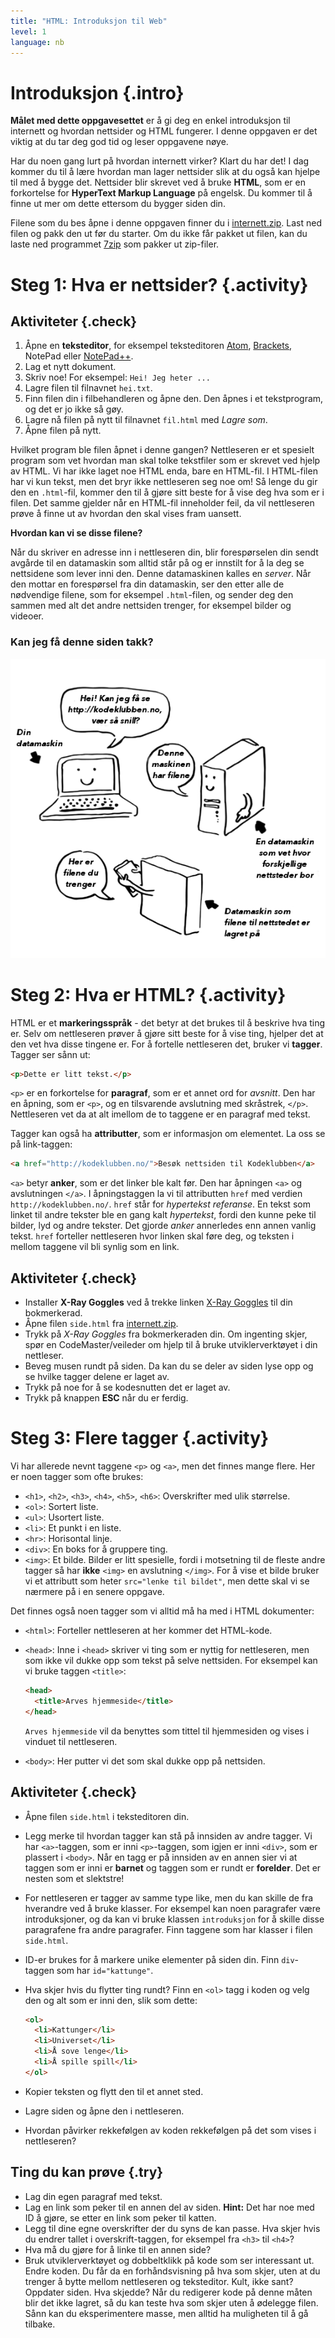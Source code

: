 ```yaml
---
title: "HTML: Introduksjon til Web"
level: 1
language: nb
---
```



# Introduksjon {.intro}
**Målet med dette oppgavesettet** er å gi deg en enkel introduksjon til internett og hvordan nettsider og HTML fungerer. I denne oppgaven er det viktig at du tar deg god tid og leser oppgavene nøye.

Har du noen gang lurt på hvordan internett virker? Klart du har det! I dag kommer du til å lære hvordan man lager nettsider slik at du også kan hjelpe til med å bygge det. Nettsider blir skrevet ved å bruke **HTML**, som er en forkortelse for **HyperText Markup Language** på engelsk. Du kommer til å finne ut mer om dette ettersom du bygger siden din.

Filene som du bes åpne i denne oppgaven finner du i [internett.zip](internett.zip). Last ned filen og pakk den ut før du starter. Om du ikke får pakket ut filen, kan du laste ned programmet [7zip](http://www.7-zip.org/) som pakker ut zip-filer.


# Steg 1: Hva er nettsider? {.activity}

## Aktiviteter {.check}
1. Åpne en **teksteditor**, for eksempel teksteditoren [Atom](http://atom.io), [Brackets](http://brackets.io/), NotePad eller [NotePad++](https://notepad-plus-plus.org/).
2. Lag et nytt dokument.
3. Skriv noe! For eksempel: `Hei! Jeg heter ...`
4. Lagre filen til filnavnet `hei.txt`.
5. Finn filen din i filbehandleren og åpne den. Den åpnes i et tekstprogram, og det er jo ikke så gøy.
6. Lagre nå filen på nytt til filnavnet `fil.html` med *Lagre som*.
7. Åpne filen på nytt.

Hvilket program ble filen åpnet i denne gangen? Nettleseren er et spesielt program som vet hvordan man skal tolke tekstfiler som er skrevet ved hjelp av HTML. Vi har ikke laget noe HTML enda, bare en HTML-fil. I HTML-filen har vi kun tekst, men det bryr ikke nettleseren seg noe om! Så lenge du gir den en `.html`-fil, kommer den til å gjøre sitt beste for å vise deg hva som er i filen. Det samme gjelder når en HTML-fil inneholder feil, da vil nettleseren prøve å finne ut av hvordan den skal vises fram uansett.

**Hvordan kan vi se disse filene?**

Når du skriver en adresse inn i nettleseren din, blir forespørselen din sendt avgårde til en datamaskin som alltid står på og er innstilt for å la deg se nettsidene som lever inni den. Denne datamaskinen kalles en *server*. Når den mottar en forespørsel fra din datamaskin, ser den etter alle de nødvendige filene, som for eksempel `.html`-filen, og sender deg den sammen med alt det andre nettsiden trenger, for eksempel bilder og videoer.

### Kan jeg få denne siden takk?
![](webdialog.png "Din datamaskin: 'Hei! Kan jeg få se http://kodeklubben.no, vær så snill?', En datamaskin som vet hvor forskjelligere nettsteder bor: 'Denne maskinen har filene', Datamaskin som filene til nettstedet er lagret på: 'Her er filene du trenger'")


# Steg 2: Hva er HTML? {.activity}
HTML er et **markeringsspråk** - det betyr at det brukes til å beskrive hva ting er. Selv om nettleseren prøver å gjøre sitt beste for å vise ting, hjelper det at den vet hva disse tingene er. For å fortelle nettleseren det, bruker vi **tagger**. Tagger ser sånn ut:

```html
<p>Dette er litt tekst.</p>
```

`<p>` er en forkortelse for **paragraf**, som er et annet ord for _avsnitt_. Den har en åpning, som er `<p>`, og en tilsvarende avslutning med skråstrek, `</p>`. Nettleseren vet da at alt imellom de to taggene er en paragraf med tekst.

Tagger kan også ha **attributter**, som er informasjon om elementet. La oss se på link-taggen:

```html
<a href="http://kodeklubben.no/">Besøk nettsiden til Kodeklubben</a>
```

`<a>` betyr **anker**, som er det linker ble kalt før. Den har åpningen `<a>` og avslutningen `</a>`. I åpningstaggen la vi til attributten `href` med verdien `http://kodeklubben.no/`. `href` står for *hypertekst referanse*. En tekst som linket til andre tekster ble en gang kalt *hypertekst*, fordi den kunne peke til bilder, lyd og andre tekster. Det gjorde *anker* annerledes enn annen vanlig tekst. `href` forteller nettleseren hvor linken skal føre deg, og teksten i mellom taggene vil bli synlig som en link.


## Aktiviteter {.check}
- Installer **X-Ray Goggles** ved å trekke linken <a href="javascript:(function () {var script=document.createElement('script');script.src='https://goggles.mozilla.org'+'/webxray.js';script.className='webxray';script.setAttribute('data-lang','en-US');script.setAttribute('data-baseuri','https://goggles.mozilla.org');document.body.appendChild(script);}())">X-Ray Goggles</a> til din bokmerkerad.
- Åpne filen `side.html` fra [internett.zip](internett.zip).
- Trykk på *X-Ray Goggles* fra bokmerkeraden din. Om ingenting skjer, spør en CodeMaster/veileder om hjelp til å bruke utviklerverktøyet i din nettleser.
- Beveg musen rundt på siden. Da kan du se deler av siden lyse opp og se hvilke tagger delene er laget av.
- Trykk på noe for å se kodesnutten det er laget av.
- Trykk på knappen **ESC** når du er ferdig.


# Steg 3: Flere tagger {.activity}
Vi har allerede nevnt taggene `<p>` og `<a>`, men det finnes mange flere. Her er noen tagger som ofte brukes:

- `<h1>`, `<h2>`, `<h3>`, `<h4>`, `<h5>`, `<h6>`: Overskrifter med ulik størrelse.
- `<ol>`: Sortert liste.
- `<ul>`: Usortert liste.
- `<li>`: Et punkt i en liste.
- `<hr>`: Horisontal linje.
- `<div>`: En boks for å gruppere ting.
- `<img>`: Et bilde. Bilder er litt spesielle, fordi i motsetning til de fleste andre tagger så har **ikke** `<img>` en avslutning `</img>`. For å vise et bilde bruker vi et attributt som heter `src="lenke til bildet"`, men dette skal vi se nærmere på i en senere oppgave.

Det finnes også noen tagger som vi alltid må ha med i HTML dokumenter:

- `<html>`: Forteller nettleseren at her kommer det HTML-kode.
- `<head>`: Inne i `<head>` skriver vi ting som er nyttig for nettleseren, men som ikke vil dukke opp som tekst på selve nettsiden. For eksempel kan vi bruke taggen `<title>`:

  ```html
  <head>
    <title>Arves hjemmeside</title>
  </head>
  ```
  `Arves hjemmeside` vil da benyttes som tittel til hjemmesiden og vises i vinduet til nettleseren.
- `<body>`: Her putter vi det som skal dukke opp på nettsiden.


## Aktiviteter {.check}
- Åpne filen `side.html` i teksteditoren din.
- Legg merke til hvordan tagger kan stå på innsiden av andre tagger. Vi har `<a>`-taggen, som er inni `<p>`-taggen, som igjen er inni `<div>`, som er plassert i `<body>`. Når en tagg er på innsiden av en annen sier vi at taggen som er inni er **barnet** og taggen som er rundt er **forelder**. Det er nesten som et slektstre!
- For nettleseren er tagger av samme type like, men du kan skille de fra hverandre ved å bruke klasser. For eksempel kan noen paragrafer være introduksjoner, og da kan vi bruke klassen `introduksjon` for å skille disse paragrafene fra andre paragrafer. Finn taggene som har klasser i filen `side.html`.
- ID-er brukes for å markere unike elementer på siden din. Finn `div`-taggen som har `id="kattunge"`.
- Hva skjer hvis du flytter ting rundt? Finn en `<ol>` tagg i koden og velg den og alt som er inni den, slik som dette:

  ```html
  <ol>
    <li>Kattunger</li>
    <li>Universet</li>
    <li>Å sove lenge</li>
    <li>Å spille spill</li>
  </ol>
  ```

- Kopier teksten og flytt den til et annet sted.
- Lagre siden og åpne den i nettleseren.
- Hvordan påvirker rekkefølgen av koden rekkefølgen på det som vises i nettleseren?

## Ting du kan prøve {.try}

- Lag din egen paragraf med tekst.
- Lag en link som peker til en annen del av siden. **Hint:** Det har noe med ID å gjøre, se etter en link som peker til katten.
- Legg til dine egne overskrifter der du syns de kan passe. Hva skjer hvis du endrer tallet i overskrift-taggen, for eksempel fra `<h3>` til `<h4>`?
- Hva må du gjøre for å linke til en annen side?
- Bruk utviklerverktøyet og dobbeltklikk på kode som ser interessant ut. Endre koden. Du får da en forhåndsvisning på hva som skjer, uten at du trenger å bytte mellom nettleseren og teksteditor. Kult, ikke sant? Oppdater siden. Hva skjedde? Når du redigerer kode på denne måten blir det ikke lagret, så du kan teste hva som skjer uten å ødelegge filen. Sånn kan du eksperimentere masse, men alltid ha muligheten til å gå tilbake.
